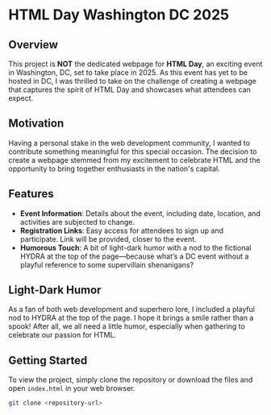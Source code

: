 # HTML Day Washington DC 2025

## Overview

This project is **NOT** the dedicated webpage for **HTML Day**, an exciting event in Washington, DC, set to take place in 2025. As this event has yet to be hosted in DC, I was thrilled to take on the challenge of creating a webpage that captures the spirit of HTML Day and showcases what attendees can expect.

## Motivation

Having a personal stake in the web development community, I wanted to contribute something meaningful for this special occasion. The decision to create a webpage stemmed from my excitement to celebrate HTML and the opportunity to bring together enthusiasts in the nation's capital.

## Features

- **Event Information**: Details about the event, including date, location, and activities are subjected to change.
- **Registration Links**: Easy access for attendees to sign up and participate. Link will be provided, closer to the event.
- **Humorous Touch**: A bit of light-dark humor with a nod to the fictional HYDRA at the top of the page—because what’s a DC event without a playful reference to some supervillain shenanigans?

## Light-Dark Humor

As a fan of both web development and superhero lore, I included a playful nod to HYDRA at the top of the page. I hope it brings a smile rather than a spook! After all, we all need a little humor, especially when gathering to celebrate our passion for HTML.

## Getting Started

To view the project, simply clone the repository or download the files and open `index.html` in your web browser.

```bash
git clone <repository-url>
